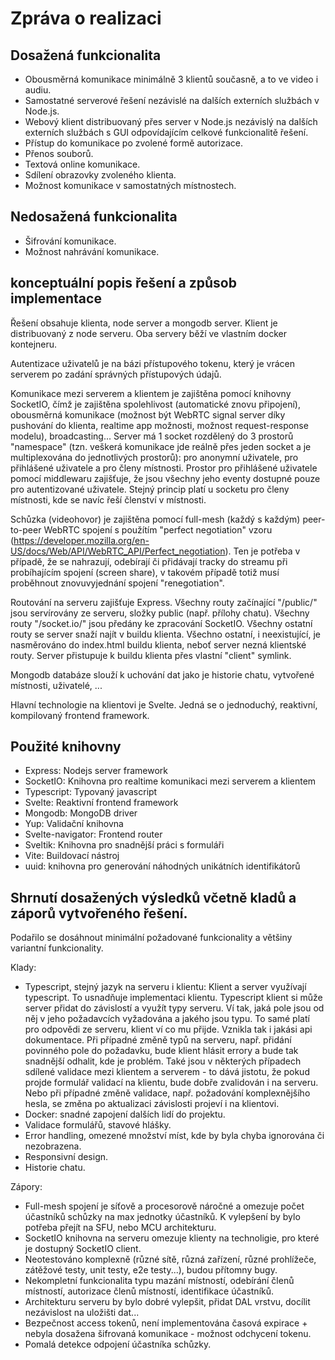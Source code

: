 # Zpráva o realizaci

## Dosažená funkcionalita

- Obousměrná komunikace minimálně 3 klientů současně, a to ve video i audiu.
- Samostatné serverové řešení nezávislé na dalších externích službách v Node.js.
- Webový klient distribuovaný přes server v Node.js nezávislý na dalších externích službách s GUI odpovídajícím celkové funkcionalitě řešení.
- Přístup do komunikace po zvolené formě autorizace.
- Přenos souborů.
- Textová online komunikace.
- Sdílení obrazovky zvoleného klienta.
- Možnost komunikace v samostatných místnostech.

## Nedosažená funkcionalita

- Šifrování komunikace.
- Možnost nahrávání komunikace.

## konceptuální popis řešení a způsob implementace

Řešení obsahuje klienta, node server a mongodb server. Klient je distribuovaný z node serveru. Oba servery běží ve vlastním docker kontejneru. 

Autentizace uživatelů je na bázi přístupového tokenu, který je vrácen serverem po zadání správných přístupových údajů.

Komunikace mezi serverem a klientem je zajištěna pomocí knihovny SocketIO, čímž je zajištěna spolehlivost (automatické znovu připojení), obousměrná komunikace (možnost být WebRTC signal server díky pushování do klienta, realtime app možnosti, možnost request-response modelu), broadcasting... Server má 1 socket rozdělený do 3 prostorů "namespace" (tzn. veškerá komunikace jde reálně přes jeden socket a je multiplexována do jednotlivých prostorů): pro anonymní uživatele, pro přihlášené uživatele a pro členy místnosti. Prostor pro přihlášené uživatele pomocí middlewaru zajišťuje, že jsou všechny jeho eventy dostupné pouze pro autentizované uživatele. Stejný princip platí u socketu pro členy místnosti, kde se navíc řeší členství v místnosti.  

Schůzka (videohovor) je zajištěna pomocí full-mesh (každý s každým) peer-to-peer WebRTC spojení s použítím "perfect negotiation" vzoru (https://developer.mozilla.org/en-US/docs/Web/API/WebRTC_API/Perfect_negotiation). Ten je potřeba v případě, že se nahrazují, odebírají či přidávají tracky do streamu při probíhajícím spojení (screen share), v takovém případě totiž musí proběhnout znovuvyjednání spojení "renegotiation".

Routování na serveru zajišťuje Express. Všechny routy začínající "/public/" jsou servírovány ze serveru, složky public (např. přílohy chatu). Všechny routy "/socket.io/" jsou předány ke zpracování SocketIO. Všechny ostatní routy se server snaží najít v buildu klienta. Všechno ostatní, i neexistující, je nasměrováno do index.html buildu klienta, neboť server nezná klientské routy. Server přistupuje k buildu klienta přes vlastní "client" symlink.

Mongodb databáze slouží k uchování dat jako je historie chatu, vytvořené místnosti, uživatelé, ...

Hlavní technologie na klientovi je Svelte. Jedná se o jednoduchý, reaktivní, kompilovaný frontend framework.

## Použité knihovny

- Express: Nodejs server framework
- SocketIO: Knihovna pro realtime komunikaci mezi serverem a klientem
- Typescript: Typovaný javascript
- Svelte: Reaktivní frontend framework
- Mongodb: MongoDB driver
- Yup: Validační knihovna
- Svelte-navigator: Frontend router 
- Sveltik: Knihovna pro snadnější práci s formuláři
- Vite: Buildovací nástroj
- uuid: knihovna pro generování náhodných unikátních identifikátorů

## Shrnutí dosažených výsledků včetně kladů a záporů vytvořeného řešení.

Podařilo se dosáhnout minimální požadované funkcionality a většiny variantní funkcionality.

Klady:
- Typescript, stejný jazyk na serveru i klientu: Klient a server využívají typescript. To usnadňuje implementaci klientu. Typescript klient si může server přidat do závislostí a využít typy serveru. Ví tak, jaká pole jsou od něj v jeho požadavcích vyžadována a jakého jsou typu. To samé platí pro odpovědi ze serveru, klient ví co mu přijde. Vznikla tak i jakási api dokumentace. Při případné změně typů na serveru, např. přidání povinného pole do požadavku, bude klient hlásit errory a bude tak snadnější odhalit, kde je problém. Také jsou v některých případech sdílené validace mezi klientem a serverem - to dává jistotu, že pokud projde formulář validací na klientu, bude dobře zvalidován i na serveru. Nebo při případné změně validace, např. požadování komplexnějšího hesla, se změna po aktualizaci závislosti projeví i na klientovi.
- Docker: snadné zapojení dalších lidí do projektu. 
- Validace formulářů, stavové hlášky.
- Error handling, omezené množství míst, kde by byla chyba ignorována či nezobrazena.
- Responsivní design.
- Historie chatu.

Zápory:
- Full-mesh spojení je síťově a procesorově náročné a omezuje počet účastníků schůzky na max jednotky účastníků. K vylepšení by bylo potřeba přejít na SFU, nebo MCU architekturu.
- SocketIO knihovna na serveru omezuje klienty na technoligie, pro které je dostupný SocketIO client.
- Neotestováno komplexně (různé sítě, různá zařízení, různé prohlížeče, zátěžové testy, unit testy, e2e testy...), budou přítomny bugy.
- Nekompletní funkcionalita typu mazání místností, odebírání členů místností, autorizace členů místností, identifikace účastníků.
- Architekturu serveru by bylo dobré vylepšit, přidat DAL vrstvu, docílit nezávislost na uložišti dat...
- Bezpečnost access tokenů, není implementována časová expirace + nebyla dosažena šifrovaná komunikace - možnost odchycení tokenu.
- Pomalá detekce odpojení účastníka schůzky.
